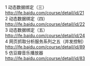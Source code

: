 1 动态数据绑定（三）<br>
http://ife.baidu.com/course/detail/id/21<br>
2 动态数据绑定（四）<br>
http://ife.baidu.com/course/detail/id/22<br>
3 动态数据绑定（五）<br>
http://ife.baidu.com/course/detail/id/24<br>
4 网页抓取分析服务系列之五（并发控制）<br>
http://ife.baidu.com/course/detail/id/89<br>
5 仿豆瓣音乐播放器<br>
http://ife.baidu.com/course/detail/id/83<br>